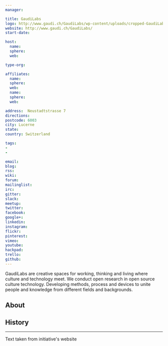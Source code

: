 ```yaml
---
manager:

title: GaudiLabs
logo: http://www.gaudi.ch/GaudiLabs/wp-content/uploads/cropped-GaudiLabs2.png
website: http://www.gaudi.ch/GaudiLabs/
start-date:

host:
  name:
  sphere:
  web:

type-org:

affiliates:
  name:
  sphere:
  web:
  name:
  sphere:
  web:

address:  Neustadtstrasse 7
directions:
postcode: 6003
city: Lucerne
state:
country: Switzerland

tags:
-
-

email:
blog:
rss:
wiki:
forum:
mailinglist:
irc:
gitter:
slack:
meetup:
twitter:
facebook:
google+:
linkedin:
instagram:
flickr:
pinterest:
vimeo:
youtube:
hackpad:
trello:
github:
---
```

GaudiLabs are creative spaces for working, thinking and living where culture and technology meet. We conduct open research in open source culture technology. Developing methods, process and devices to unite people and knowledge from different fields and backgrounds.

## About

## History

---
Text taken from initiative's website
